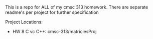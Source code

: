 This is a repo for ALL of my cmsc 313 homework.
There are separate readme's per project for further specification

Project Locations:
- HW 8 C vc C++: cmsc-313/matriciesProj
